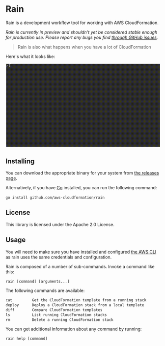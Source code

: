 # Rain

Rain is a development workflow tool for working with AWS CloudFormation.

*Rain is currently in preview and shouldn't yet be considered stable enough for production use. Please report any bugs you find [through GitHub issues](https://github.com/aws-cloudformation/rain/issues).*

> Rain is also what happens when you have a lot of CloudFormation

Here's what it looks like:

![Make it Rain](./media/rain.gif)

## Installing

You can download the appropriate binary for your system from [the releases page](https://github.com/aws-cloudformation/rain/releases).

Alternatively, if you have [Go](https://golang.org/) installed, you can run the following command:

`go install github.com/aws-cloudformation/rain`

## License

This library is licensed under the Apache 2.0 License. 

## Usage

You will need to make sure you have installed and configured [the AWS CLI](https://docs.aws.amazon.com/cli/latest/userguide/cli-chap-welcome.html) as rain uses the same credentials and configuration.

Rain is composed of a number of sub-commands. Invoke a command like this:

```
rain [command] [arguments...]
```

The following commands are available:

```
cat         Get the CloudFormation template from a running stack
deploy      Deploy a CloudFormation stack from a local template
diff        Compare CloudFormation templates
ls          List running CloudFormation stacks
rm          Delete a running CloudFormation stack
```

You can get additional information about any command by running:

```
rain help [command]
```
